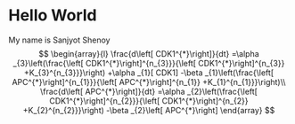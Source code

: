 # Hello World
My name is Sanjyot Shenoy 
$$  \begin{array}{l} \frac{d\left[ CDK1^{*}\right]}{dt} =\alpha _{3}\left(\frac{\left[ CDK1^{*}\right]^{n_{3}}}{\left[ CDK1^{*}\right]^{n_{3}} +K_{3}^{n_{3}}}\right) +\alpha _{1}[ CDK1] -\beta _{1}\left(\frac{\left[ APC^{*}\right]^{n_{1}}}{\left[ APC^{*}\right]^{n_{1}} +K_{1}^{n_{1}}}\right)\\ \frac{d\left[ APC^{*}\right]}{dt} =\alpha _{2}\left(\frac{\left[ CDK1^{*}\right]^{n_{2}}}{\left[ CDK1^{*}\right]^{n_{2}} +K_{2}^{n_{2}}}\right) -\beta _{2}\left[ APC^{*}\right] \end{array} $$